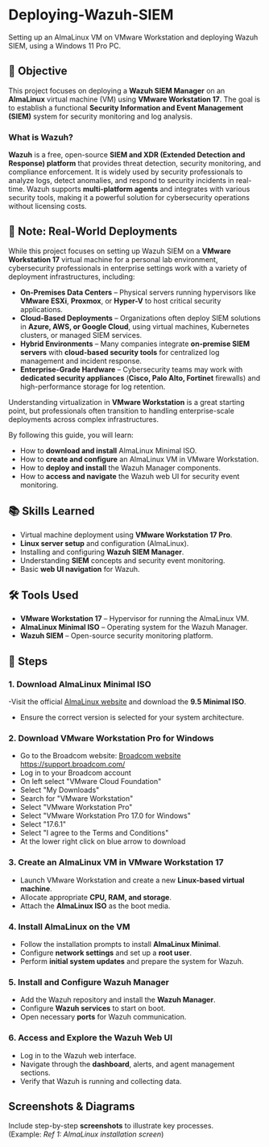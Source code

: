# Deploying-Wazuh-SIEM
Setting up an AlmaLinux VM on VMware Workstation and deploying Wazuh SIEM, using a Windows 11 Pro PC.

## 🎯 Objective
This project focuses on deploying a **Wazuh SIEM Manager** on an **AlmaLinux** virtual machine (VM) using **VMware Workstation 17**. The goal is to establish a functional **Security Information and Event Management (SIEM)** system for security monitoring and log analysis.

### What is Wazuh?
**Wazuh** is a free, open-source **SIEM and XDR (Extended Detection and Response) platform** that provides threat detection, security monitoring, and compliance enforcement. It is widely used by security professionals to analyze logs, detect anomalies, and respond to security incidents in real-time. Wazuh supports **multi-platform agents** and integrates with various security tools, making it a powerful solution for cybersecurity operations without licensing costs.

## 📝 Note: Real-World Deployments  

While this project focuses on setting up Wazuh SIEM on a **VMware Workstation 17** virtual machine for a personal lab environment, cybersecurity professionals in enterprise settings work with a variety of deployment infrastructures, including:  

- **On-Premises Data Centers** – Physical servers running hypervisors like **VMware ESXi**, **Proxmox**, or **Hyper-V** to host critical security applications.  
- **Cloud-Based Deployments** – Organizations often deploy SIEM solutions in **Azure, AWS, or Google Cloud**, using virtual machines, Kubernetes clusters, or managed SIEM services.  
- **Hybrid Environments** – Many companies integrate **on-premise SIEM servers** with **cloud-based security tools** for centralized log management and incident response.  
- **Enterprise-Grade Hardware** – Cybersecurity teams may work with **dedicated security appliances** (**Cisco, Palo Alto, Fortinet** firewalls) and high-performance storage for log retention.  

Understanding virtualization in **VMware Workstation** is a great starting point, but professionals often transition to handling enterprise-scale deployments across complex infrastructures.

By following this guide, you will learn:
- How to **download and install** AlmaLinux Minimal ISO.
- How to **create and configure** an AlmaLinux VM in VMware Workstation.
- How to **deploy and install** the Wazuh Manager components.
- How to **access and navigate** the Wazuh web UI for security event monitoring.

## 📚 Skills Learned
- Virtual machine deployment using **VMware Workstation 17 Pro**.
- **Linux server setup** and configuration (AlmaLinux).
- Installing and configuring **Wazuh SIEM Manager**.
- Understanding **SIEM** concepts and security event monitoring.
- Basic **web UI navigation** for Wazuh.

## 🛠️ Tools Used
- **VMware Workstation 17** – Hypervisor for running the AlmaLinux VM.
- **AlmaLinux Minimal ISO** – Operating system for the Wazuh Manager.
- **Wazuh SIEM** – Open-source security monitoring platform.

## 📜 Steps

### 1. Download AlmaLinux Minimal ISO
-Visit the official [AlmaLinux website](https://almalinux.org/get-almalinux/) and download the **9.5 Minimal ISO**.
- Ensure the correct version is selected for your system architecture.

### 2. Download VMware Workstation Pro for Windows 
- Go to the Broadcom website: [Broadcom website](https://support.broadcom.com/) https://support.broadcom.com/
- Log in to your Broadcom account
- On left select "VMware Cloud Foundation"
- Select "My Downloads"
- Search for "VMware Workstation"
- Select "VMware Workstation Pro"
- Select "VMware Workstation Pro 17.0 for Windows"
- Select "17.6.1"
- Select "I agree to the Terms and Conditions"
- At the lower right click on blue arrow to download

### 3. Create an AlmaLinux VM in VMware Workstation 17
- Launch VMware Workstation and create a new **Linux-based virtual machine**.
- Allocate appropriate **CPU, RAM, and storage**.
- Attach the **AlmaLinux ISO** as the boot media.

### 4. Install AlmaLinux on the VM
- Follow the installation prompts to install **AlmaLinux Minimal**.
- Configure **network settings** and set up a **root user**.
- Perform **initial system updates** and prepare the system for Wazuh.

### 5. Install and Configure Wazuh Manager
- Add the Wazuh repository and install the **Wazuh Manager**.
- Configure **Wazuh services** to start on boot.
- Open necessary **ports** for Wazuh communication.

### 6. Access and Explore the Wazuh Web UI
- Log in to the Wazuh web interface.
- Navigate through the **dashboard**, alerts, and agent management sections.
- Verify that Wazuh is running and collecting data.

## Screenshots & Diagrams
Include step-by-step **screenshots** to illustrate key processes.  
(Example: *Ref 1: AlmaLinux installation screen*)
